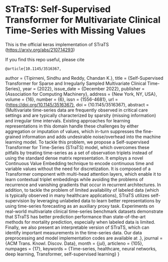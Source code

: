 # STraTS: Self-Supervised Transformer for Multivariate Clinical Time-Series with Missing Values

This is the official keras implementation of STraTS (https://arxiv.org/abs/2107.14293)

If you find this repo useful, please cite


    @article{10.1145/3516367,
author = {Tipirneni, Sindhu and Reddy, Chandan K.},
title = {Self-Supervised Transformer for Sparse and Irregularly Sampled Multivariate Clinical Time-Series},
year = {2022},
issue_date = {December 2022},
publisher = {Association for Computing Machinery},
address = {New York, NY, USA},
volume = {16},
number = {6},
issn = {1556-4681},
url = {https://doi.org/10.1145/3516367},
doi = {10.1145/3516367},
abstract = {Multivariate time-series data are frequently observed in critical care settings and are typically characterized by sparsity (missing information) and irregular time intervals. Existing approaches for learning representations in this domain handle these challenges by either aggregation or imputation of values, which in-turn suppresses the fine-grained information and adds undesirable noise/overhead into the machine learning model. To tackle this problem, we propose a Self-supervised Transformer for Time-Series (STraTS) model, which overcomes these pitfalls by treating time-series as a set of observation triplets instead of using the standard dense matrix representation. It employs a novel Continuous Value Embedding technique to encode continuous time and variable values without the need for discretization. It is composed of a Transformer component with multi-head attention layers, which enable it to learn contextual triplet embeddings while avoiding the problems of recurrence and vanishing gradients that occur in recurrent architectures. In addition, to tackle the problem of limited availability of labeled data (which is typically observed in many healthcare applications), STraTS utilizes self-supervision by leveraging unlabeled data to learn better representations by using time-series forecasting as an auxiliary proxy task. Experiments on real-world multivariate clinical time-series benchmark datasets demonstrate that STraTS has better prediction performance than state-of-the-art methods for mortality prediction, especially when labeled data is limited. Finally, we also present an interpretable version of STraTS, which can identify important measurements in the time-series data. Our data preprocessing and model implementation codes are available at .},
journal = {ACM Trans. Knowl. Discov. Data},
month = {jul},
articleno = {105},
numpages = {17},
keywords = {Time-series, healthcare, neural networks, deep learning, Transformer, self-supervised learning}
}
